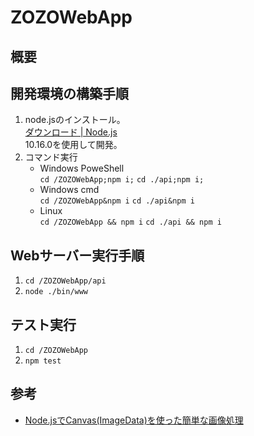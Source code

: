 # ZOZOWebApp

## 概要

## 開発環境の構築手順
1. node.jsのインストール。  
    [ダウンロード | Node.js](https://nodejs.org/ja/download/)  
    10.16.0を使用して開発。
1. コマンド実行
    - Windows PoweShell  
      `cd /ZOZOWebApp;npm i;`
      `cd ./api;npm i;`
    - Windows cmd  
      `cd /ZOZOWebApp&npm i`
      `cd ./api&npm i`
    - Linux  
      `cd /ZOZOWebApp && npm i`
      `cd ./api && npm i`

## Webサーバー実行手順
1. `cd /ZOZOWebApp/api`
1. `node ./bin/www`

## テスト実行
1. `cd /ZOZOWebApp`
1. `npm test`

## 参考
- [Node.jsでCanvas(ImageData)を使った簡単な画像処理](https://qiita.com/redshoga/items/d5afef65081b7fdf60cc)